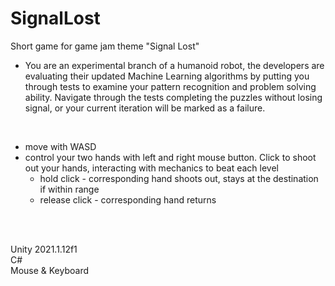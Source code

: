 # SignalLost

Short game for game jam theme "Signal Lost"

- You are an experimental branch of a humanoid robot, the developers are evaluating their updated Machine Learning algorithms by putting you through tests to examine your pattern recognition and problem solving ability. Navigate through the tests completing the puzzles without losing signal, or your current iteration will be marked as a failure.

<br />

- move with WASD
- control your two hands with left and right mouse button. Click to shoot out your hands, interacting with mechanics to beat each level
  - hold click - corresponding hand shoots out, stays at the destination if within range
  - release click - corresponding hand returns

<br />
<br />

Unity 2021.1.12f1
<br />
C#
<br />
Mouse & Keyboard
<br />
